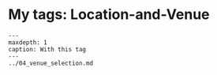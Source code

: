# My tags: Location-and-Venue

```{toctree}
---
maxdepth: 1
caption: With this tag
---
../04_venue_selection.md
```

